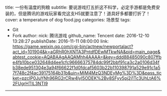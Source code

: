 title: 一份有温度的狗粮
subtitle: 要说游戏打五折这不科学，必定手游都是免费安装的，但是腾讯的游戏玩家看完这支H5就要注意了！道具好多都要打折了！
cover: a temperature of dog food.jpg
categories: 场景型
tags:
  - Git
  - Fork
author:
  nick: 腾讯游戏
  github_name: Tencent
date: 2016-12-10 13:28:27
publishDate: 2016-11-11 08:00:00
link: https://game.weixin.qq.com/cgi-bin/actnew/newportalact?act_id=101904&k=aGRhR0hXNTA3PntdfDEwMTkwNA&pid=main_page&abtest_cookie=AQABAAgAAQAMhh4AAAA=&key=ddd88485090c807ffbe4fb10bce032648d4ee1cfc96666375784dc99f2bbf91ca3c2a0106d34fb38ede951304e3a94f66622f1d0fdcaf5603b22b110398791a529e91c1a57f748c2f4ac39175164b31b&uin=MjM4MzQ3NDEyMg%3D%3D&pass_ticket=pzcIP0JuYNh96RG2rCRw4lyI5ODEK%2Bv8SFyv5pj2j1Tc3UhLtA6%2FUgrHTIL3NTI9
---

<!-- more -->
